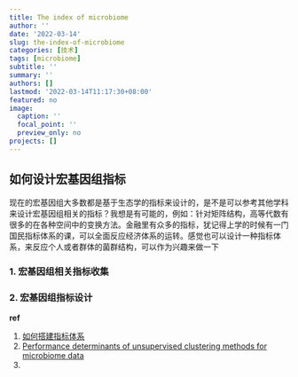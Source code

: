 ```yaml
---
title: The index of microbiome
author: ''
date: '2022-03-14'
slug: the-index-of-microbiome
categories: [技术]
tags: [microbiome]
subtitle: ''
summary: ''
authors: []
lastmod: '2022-03-14T11:17:30+08:00'
featured: no
image:
  caption: ''
  focal_point: ''
  preview_only: no
projects: []
---
```


## 如何设计宏基因组指标

现在的宏基因组大多数都是基于生态学的指标来设计的，是不是可以参考其他学科来设计宏基因组相关的指标？我想是有可能的，例如：针对矩阵结构，高等代数有很多的在各种空间中的变换方法。金融里有众多的指标，犹记得上学的时候有一门国民指标体系的课，可以全面反应经济体系的运转。感觉也可以设计一种指标体系，来反应个人或者群体的菌群结构，可以作为兴趣来做一下 

### 1. 宏基因组相关指标收集 



### 2. 宏基因组指标设计




**ref**

1. [如何搭建指标体系](https://blog.csdn.net/qq_34069667/article/details/107064289)
2. [Performance determinants of unsupervised clustering methods for microbiome data](https://microbiomejournal.biomedcentral.com/articles/10.1186/s40168-021-01199-3)
3. 





